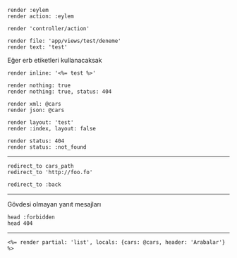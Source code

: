     render :eylem
    render action: :eylem

    render 'controller/action'

    render file: 'app/views/test/deneme'
    render text: 'test'

Eğer erb etiketleri kullanacaksak

    render inline: '<%= test %>'

    render nothing: true
    render nothing: true, status: 404

    render xml: @cars
    render json: @cars

    render layout: 'test'
    render :index, layout: false

    render status: 404
    render status: :not_found

---

    redirect_to cars_path
    redirect_to 'http://foo.fo'

    redirect_to :back

---

Gövdesi olmayan yanıt mesajları

    head :forbidden
    head 404

---

    <%= render partial: 'list', locals: {cars: @cars, header: 'Arabalar'} %>
